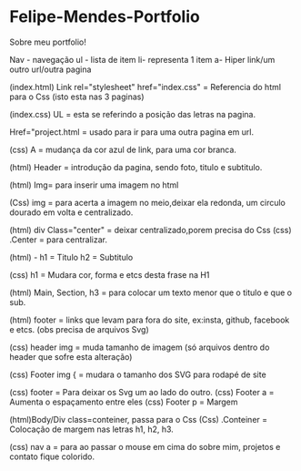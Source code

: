 # Felipe-Mendes-Portfolio 

Sobre meu portfolio!




Nav - navegação
ul - lista de item
li- representa 1 item
a- Hiper link/um outro url/outra pagina

(index.html) Link rel="stylesheet" href="index.css" = Referencia do html para o Css (isto esta nas 3 paginas)

(index.css) UL = esta se referindo a posição das letras na pagina.

Href="project.html = usado para ir para uma outra pagina em url.

(css) A = mudança da cor azul de link, para uma cor branca.

(html) Header = introdução da pagina, sendo foto, titulo e subtitulo.

(html) Img= para inserir uma imagem no html

(Css) img = para acerta a imagem no meio,deixar ela redonda, um circulo dourado em volta e centralizado.

(html) div Class="center" = deixar centralizado,porem precisa do Css
(css) .Center = para centralizar.

(html) - h1 = Titulo
	 h2 = Subtitulo

(css) h1 = Mudara cor, forma e etcs desta frase na H1

(html) Main, Section, h3 = para colocar um texto menor que o titulo e que o sub.

(html) footer = links que levam para fora do site, ex:insta, github, facebook e etcs. (obs precisa de arquivos Svg)

(css) header img = muda tamanho de imagem (só arquivos dentro do header que sofre esta alteração)

(css) Footer img { = mudara o tamanho dos SVG para rodapé de site

(css) footer = Para deixar os Svg um ao lado do outro.
(css) Footer a = Aumenta o espaçamento entre eles
(css) Footer p = Margem 

(html)Body/Div class=conteiner, passa para o Css
(Css) .Conteiner = Colocação de margem nas letras h1, h2, h3.

(css) nav a = para ao passar o mouse em cima do sobre mim, projetos e contato fique colorido.

